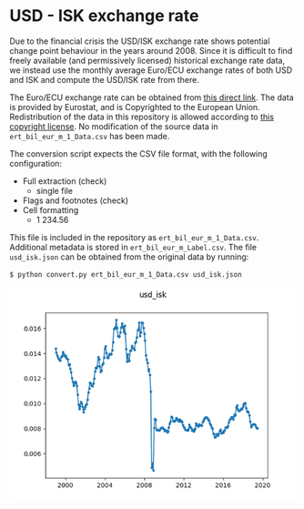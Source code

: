 # USD - ISK exchange rate

Due to the financial crisis the USD/ISK exchange rate shows potential change 
point behaviour in the years around 2008. Since it is difficult to find freely 
available (and permissively licensed) historical exchange rate data, we 
instead use the monthly average Euro/ECU exchange rates of both USD and ISK 
and compute the USD/ISK rate from there.

The Euro/ECU exchange rate can be obtained from [this direct 
link](https://appsso.eurostat.ec.europa.eu/nui/show.do?query=BOOKMARK_DS-054904_QID_-3F48645A_UID_-3F171EB0&layout=TIME,C,X,0;CURRENCY,L,Y,0;UNIT,L,Z,0;STATINFO,L,Z,1;INDICATORS,C,Z,2;&zSelection=DS-054904UNIT,NAC;DS-054904INDICATORS,OBS_FLAG;DS-054904STATINFO,AVG;&rankName1=UNIT_1_2_-1_2&rankName2=INDICATORS_1_2_-1_2&rankName3=STATINFO_1_2_-1_2&rankName4=TIME_1_0_0_0&rankName5=CURRENCY_1_2_0_1&sortC=ASC_-1_FIRST&rStp=&cStp=&rDCh=&cDCh=&rDM=true&cDM=true&footnes=false&empty=false&wai=false&time_mode=NONE&time_most_recent=false&lang=EN&cfo=%23%23%23%2C%23%23%23.%23%23%23). 
The data is provided by Eurostat, and is Copyrighted to the European Union. 
Redistribution of the data in this repository is allowed according to [this 
copyright license](https://ec.europa.eu/eurostat/about/policies/copyright). No 
modification of the source data in ``ert_bil_eur_m_1_Data.csv`` has been made.

The conversion script expects the CSV file format, with the following 
configuration:

- Full extraction (check)
   + single file
- Flags and footnotes (check)
- Cell formatting
   + 1 234.56

This file is included in the repository as ``ert_bil_eur_m_1_Data.csv``. 
Additional metadata is stored in ``ert_bil_eur_m_Label.csv``. The file 
``usd_isk.json`` can be obtained from the original data by running:

```
$ python convert.py ert_bil_eur_m_1_Data.csv usd_isk.json
```

![Plot of usd_isk dataset](./usd_isk.png)
